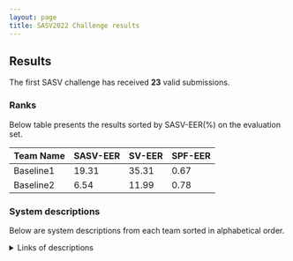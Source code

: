 ```yaml
---
layout: page
title: SASV2022 Challenge results
---
```


## Results
The first SASV challenge has received **23** valid submissions. 

### Ranks
Below table presents the results sorted by SASV-EER(%) on the evaluation set.

| Team Name | SASV-EER | SV-EER | SPF-EER|
--|--|--|--
Baseline1 | 19.31 | 35.31 | 0.67
Baseline2 | 6.54 | 11.99 | 0.78
### System descriptions
Below are system descriptions from each team sorted in alphabetical order. 

<details><summary>Links of descriptions</summary>
- [Team A]({{ site.url }}/pdfs/2022_SASV_evaluation_plan_v0.1.pdf)
</details>
